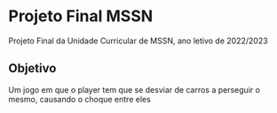# Projeto Final MSSN
 Projeto Final da Unidade Curricular de MSSN, ano letivo de 2022/2023

 ## Objetivo
 Um jogo em que o player tem que se desviar de carros a perseguir o mesmo, causando o choque entre eles
